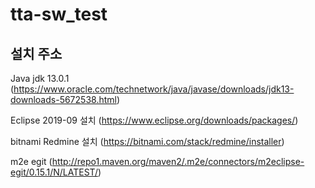 # tta-sw_test


## 설치 주소
Java jdk 13.0.1 (https://www.oracle.com/technetwork/java/javase/downloads/jdk13-downloads-5672538.html)

Eclipse 2019-09 설치 (https://www.eclipse.org/downloads/packages/)

bitnami Redmine 설치 (https://bitnami.com/stack/redmine/installer)

m2e egit (http://repo1.maven.org/maven2/.m2e/connectors/m2eclipse-egit/0.15.1/N/LATEST/)
